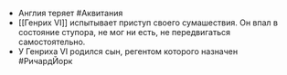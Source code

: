 * Англия теряет #Аквитания 
* [[Генрих VI]] испытывает приступ своего сумашествия. Он впал в состояние ступора, не мог ни есть, не передвигаться самостоятельно.
* У Генриха VI родился сын, регентом которого назначен #РичардЙорк 